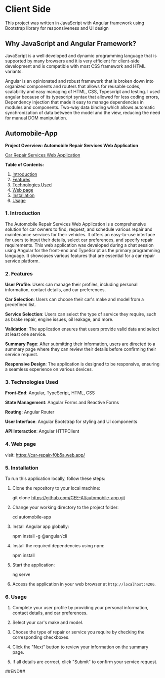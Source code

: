 # Client Side

This project was written in JavaScript with Angular framework using Bootstrap library for responsiveness and UI design

## Why JavaScript and Angular Framework?

JavaScript is a well developed and dynamic programming language that is supported by many browsers and it is very efficient for client-side development and is compatible with most CSS framework and HTML variants.

Angular is an opinionated and robust framework that is broken down into organized components and routers that allows for reusable codes, scalability and easy managing of HTML, CSS, Typescript and testing.
I used angular because of its typescript syntax that allowed for less coding errors, Dependency Injection that made it easy to manage dependencies in modules and components. Two-way data binding which allows automatic synchronization of data between the model and the view, reducing the need for manual DOM manipulation.

## Automobile-App
**Project Overview: Automobile Repair Services Web Application**

[Car Repair Services Web Application](app-image.jpg)

**Table of Contents:**

1. [Introduction](#1-introduction)
2. [Features](#2-features)
3. [Technologies Used](#3-technologies-used)
4. [Web page](#4-web-page)
5. [Installation](#5-installation)
6. [Usage](#6-usage)

### 1. Introduction

The Automobile Repair Services Web Application is a comprehensive solution for car owners to find, request, and schedule various repair and maintenance services for their vehicles. It offers an easy-to-use interface for users to input their details, select car preferences, and specify repair requirements. This web application was developed during a chat session using Angular for the front-end and TypeScript as the primary programming language. It showcases various features that are essential for a car repair service platform.


### 2. Features

**User Profile**: Users can manage their profiles, including personal information, contact details, and car preferences.

**Car Selection**: Users can choose their car's make and model from a predefined list.

**Service Selection**: Users can select the type of service they require, such as brake repair, engine issues, oil leakage, and more.

**Validation**: The application ensures that users provide valid data and select at least one service.

**Summary Page**: After submitting their information, users are directed to a summary page where they can review their details before confirming their service request.

**Responsive Design**: The application is designed to be responsive, ensuring a seamless experience on various devices.


### 3. Technologies Used

**Front-End**: Angular, TypeScript, HTML, CSS

**State Management**: Angular Forms and Reactive Forms

**Routing**: Angular Router

**User Interface**: Angular Bootstrap for styling and UI components

**API Interaction**: Angular HTTPClient

### 4. Web page

visit: https://car-repair-f0b5a.web.app/
### 5. Installation

To run this application locally, follow these steps:

1. Clone the repository to your local machine:

   git clone https://github.com/CEE-AI/automobile-app.git


2. Change your working directory to the project folder:

   cd automobile-app

3. Install Angular app globally:

   npm install -g @angular/cli

4. Install the required dependencies using npm:

   npm install

5. Start the application:

   ng serve

6. Access the application in your web browser at `http://localhost:4200`.


### 6. Usage
1. Complete your user profile by providing your personal information, contact details, and car preferences.

2. Select your car's make and model.

3. Choose the type of repair or service you require by checking the corresponding checkboxes.

4. Click the "Next" button to review your information on the summary page.

5. If all details are correct, click "Submit" to confirm your service request.

##END##



